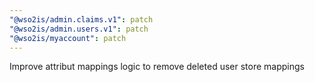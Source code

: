 ```yaml
---
"@wso2is/admin.claims.v1": patch
"@wso2is/admin.users.v1": patch
"@wso2is/myaccount": patch
---
```


Improve attribut mappings logic to remove deleted user store mappings
